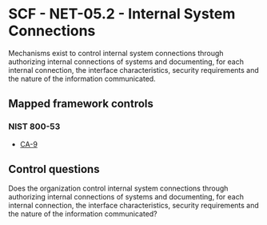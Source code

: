 # SCF - NET-05.2 - Internal System Connections
Mechanisms exist to control internal system connections through authorizing internal connections of systems and documenting, for each internal connection, the interface characteristics, security requirements and the nature of the information communicated.
## Mapped framework controls
### NIST 800-53
- [CA-9](../nist80053/ca-9.md)
  
## Control questions
Does the organization control internal system connections through authorizing internal connections of systems and documenting, for each internal connection, the interface characteristics, security requirements and the nature of the information communicated?
  